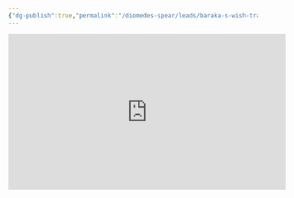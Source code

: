 ```yaml
---
{"dg-publish":true,"permalink":"/diomedes-spear/leads/baraka-s-wish-transmission/"}
---
```



<iframe width="560" height="315" src="https://www.youtube-nocookie.com/embed/OemvO97ZWSM?si=_xiUe9MUu7DaAFDc" title="YouTube video player" frameborder="0" allow="accelerometer; autoplay; clipboard-write; encrypted-media; gyroscope; picture-in-picture; web-share" referrerpolicy="strict-origin-when-cross-origin" allowfullscreen></iframe>

